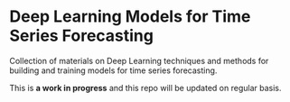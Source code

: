 # Deep Learning Models for Time Series Forecasting

Collection of materials on Deep Learning techniques and methods for building and training models for time series forecasting.

This is **a work in progress** and this repo will be updated on regular basis.

